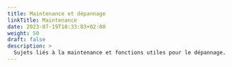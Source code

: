 ```yaml
---
title: Maintenance et dépannage
linkTitle: Maintenance
date: 2023-07-19T10:33:03+02:00
weight: 50
draft: false
description: >
  Sujets liés à la maintenance et fonctions utiles pour le dépannage.
---
```

